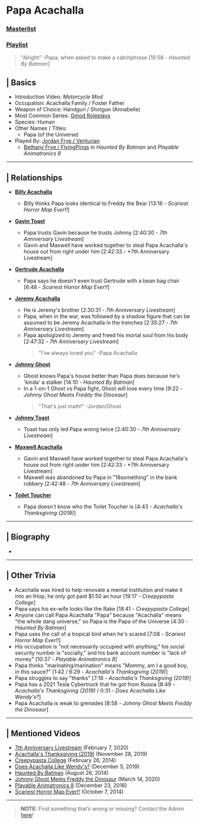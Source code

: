 # Papa Acachalla
### [Masterlist]()
### [Playlist](https://www.youtube.com/playlist?list=PLwljWXtmIKiQ87S1yyAZg0Wd4zHzMOs2B)

> "Alright" -Papa, when asked to make a catchphrase \[16:58 - *Haunted By Batman*]

## | Basics
- Introduction Video: *Motorcycle Mod*
- Occupation: Acachalla Family / Foster Father
- Weapon of Choice: Handgun / Shotgun \(Annabelle)
- Most Common Series: [Gmod Roleplays](6.Series/Gmod/Roleplays.md)
- Species: Human
- Other Names / Titles:
  - Papa \(of the Universe)
- Played By: [Jordan Frye / Venturian](3.Siblings/3.1.Jordan-Frye-Venturian.md)
  - [Bethany Frye / FlyingPings](3.Siblings/3.3.Bethany-Frye-FlyingPings.md) in *Haunted By Batman* and *Playable Animatronics 8*

----

## | Relationships
- [**Billy Acachalla**](5.Characters/Billy_Acachalla.md)
  - Billy thinks Papa looks identical to Freddy the Bear \[13:16 - *Scariest Horror Map Ever!!*]

- [**Gavin Toast**](5.Characters/One-Use_Uncommon.md)
  - Papa trusts Gavin because he trusts Johnny \[2:40:30 - *7th Anniversary Livestream*]
  - Gavin and Maxwell have worked together to steal Papa Acachalla's house out from right under him \[2:42:33 - *7th Anniversary Livestream]

- [**Gertrude Acachalla**](5.Characters/Gerturde_Acachalla.md)
  - Papa says he doesn't even trust Gertrude with a bean bag chair \[6:48 - *Scariest Horror Map Ever!!*]

- [**Jeremy Acachalla**](5.Characters/One-Use_Uncommon.md)
  - He is Jeremy's brother \[2:30:31 - *7th Anniversary Livestream*]
  - Papa, when in the war, was followed by a shadow figure that can be assumed to be Jeremy Acachalla in the trenches \[2:35:27 - *7th Anniversary Livestream*]
  - Papa apologized to Jeremy and freed his mortal soul from his body \[2:47:32 - *7th Anniversary Livestream*]
    > "I've always loved you" -Papa Acachalla

- [**Johnny Ghost**](5.Characters/Johnny_Ghost.md)
  - Ghost knows Papa's house better than Papa does because he's 'kinda' a stalker \[14:10 - *Haunted By Batman*]
  - In a 1-on-1 Ghost vs Papa fight, Ghost will lose every time \[9:22 - *Johnny Ghost Meets Freddy the Dinosaur*]
    > "That's just math!" -Jordan/Ghost

- [**Johnny Toast**](5.Characters/Johnny_Toast.md)
  - Toast has only led Papa wrong twice \[2:40:30 - *7th Anniversary Livestream*]

- [**Maxwell Acachalla**](5.Characters/Maxwell_Acachalla.md)
  - Gavin and Maxwell have worked together to steal Papa Acachalla's house out from right under him \[2:42:33 - *7th Anniversary Livestream]
  - Maxwell was abandoned by Papa in "18something" in the bank robbery \[2:42:48 - *7th Anniversary Livestream*]

- [**Toilet Toucher**](5.Characters/Toilet_Toucher.md)
  - Papa doesn't know who the Toilet Toucher is \[4:43 - *Acachalla's Thanksgiving (2019)*]

----

## | Biography
- 

----

## | Other Trivia
- Acachalla was hired to help renovate a mental institution and make it into an IHop; he only got paid $1.50 an hour \[19:17 - *Creepypasta College*]
- Papa says his ex-wife looks like the Rake \[18:41 - *Creepypasta College*]
- Anyone can call Papa Acachalla "Papa" because "Acachalla" means "the whole dang universe," so Papa is the Papa of the Universe \[4:30 - *Haunted By Batman*]
- Papa uses the call of a tropical bird when he's scared \[7:08 - *Scariest Horror Map Ever!!*]
- His occupation is "not necessarily occupied with anything," his social security number is "socially," and his bank account number is "lack of money" \[10:37 - *Playable Animatronics 8*]
- Papa thinks "marinating/marination" means "Mommy, am I a good boy, in this sauce?" \[1:42 / 6:29 - *Acachalla's Thanksgiving (2019)*]
- Papa struggles to say "thanks" \[7:18 - *Acachalla's Thanksgiving (2019)*]
- Papa has a 2021 Tesla Cybertruck that he got from Russia \[8:49 - *Acachalla's Thanksgiving (2019)* / 0:31 - *Does Acachalla Like Wendy's?*]
- Papa Acachalla is weak to grenades \[8:58 - *Johnny Ghost Meets Freddy the Dinosaur*]

----

## | Mentioned Videos
- [7th Anniversary Livestream](https://youtu.be/GBFpW-t83Zs) \(February 7, 2020)
- [Acachalla's Thanksgiving (2019)](https://youtu.be/dC5GT2mZNEk) \(November 28, 2019)
- [Creepypasta College](https://youtu.be/TyTM5NU8jKY) \(February 26, 2014)
- [Does Acachalla Like Wendy's?](https://youtu.be/K2-86Dc81Ec) \(December 5, 2019)
- [Haunted By Batman](https://youtu.be/LymOGelRMwc) \(August 26, 2014)
- [Johnny Ghost Meets Freddy the Dinosaur](https://youtu.be/cNcfpGXRgYM) \(March 14, 2020)
- [Playable Animatronics 8](https://youtu.be/KByoXkGBzWo) \(December 23, 2016)
- [Scariest Horror Map Ever!!](https://youtu.be/7ZrYVSgBI1Y) \(October 7, 2014)

----

> **NOTE:** Find something that’s wrong or missing? Contact the Admin [here](../chapter_2.md)!